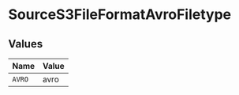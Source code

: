# SourceS3FileFormatAvroFiletype


## Values

| Name   | Value  |
| ------ | ------ |
| `AVRO` | avro   |